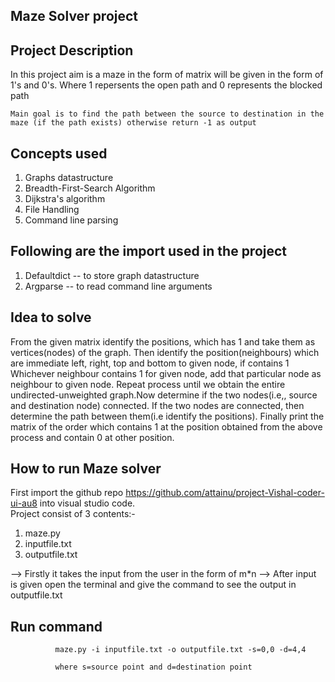 ##                                             Maze Solver project

## Project Description                                             
In this project aim is a maze in the form of matrix will be given in the form of 1's and 0's. Where 1 repersents the open path and 
0 represents the blocked path

    Main goal is to find the path between the source to destination in the maze (if the path exists) otherwise return -1 as output

## Concepts used
   1) Graphs datastructure
   2) Breadth-First-Search Algorithm
   3) Dijkstra's algorithm
   4) File Handling
   5) Command line parsing

## Following are the import used in the project
   1) Defaultdict -- to store graph datastructure
   2) Argparse -- to read command line arguments

## Idea to solve
   From the given matrix identify the positions, which has 1 and take them as vertices(nodes) of the graph.
   Then identify the position(neighbours) which are immediate left, right, top and bottom to given node, if contains 1
   Whichever neighbour contains 1 for given node, add that particular node as neighbour to given node.
   Repeat process until we obtain the entire undirected-unweighted graph.Now determine if the two nodes(i.e,, source and
   destination node) connected.
   If the two nodes are connected, then determine the path between them(i.e identify the positions).
   Finally print the matrix of the order which contains 1 at the position obtained from the above process and contain 0 at other position. 

## How to run Maze solver
   First import the github repo https://github.com/attainu/project-Vishal-coder-ui-au8 into visual studio code.  
   Project consist of 3 contents:-
   1) maze.py
   2) inputfile.txt
   3) outputfile.txt

   --> Firstly it takes the input from the user in the form of m*n
   --> After input is given open the terminal and give the command to see the output in outputfile.txt

## Run command
              maze.py -i inputfile.txt -o outputfile.txt -s=0,0 -d=4,4     
              
              where s=source point and d=destination point 



